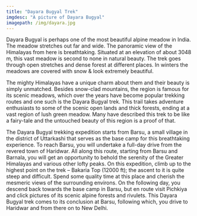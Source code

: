 ```yaml
---
title: "Dayara Bugyal Trek"
imgdesc: "A picture of Dayara Bugyal"
imagepath: /img/dayara.jpg
---
```


Dayara Bugyal is perhaps one of the most beautiful alpine meadow in India. The meadow stretches out far and wide. The panoramic view of the Himalayas from here is breathtaking. Situated at an elevation of about 3048 m, this vast meadow is second to none in natural beauty. The trek goes through open stretches and dense forest at different places. In winters the meadows are covered with snow & look extremely beautiful.


The mighty Himalayas have a unique charm about them and their beauty is simply unmatched. Besides snow-clad mountains, the region is famous for its scenic meadows, which over the years have become popular trekking routes and one such is the Dayara Bugyal trek. This trail takes adventure enthusiasts to some of the scenic open lands and thick forests, ending at a vast region of lush green meadow. Many have described this trek to be like a fairy-tale and the untouched beauty of this region is a proof of that.

The Dayara Bugyal trekking expedition starts from Barsu, a small village in the district of Uttarkashi that serves as the base camp for this breathtaking experience. To reach Barsu, you will undertake a full-day drive from the revered town of Haridwar. All along this route, starting from Barsu and Barnala, you will get an opportunity to behold the serenity of the Greater Himalayas and various other lofty peaks. On this expedition, climb up to the highest point on the trek – Bakaria Top (12000 ft); the ascent to it is quite steep and difficult. Spend some quality time at this place and cherish the mesmeric views of the surrounding environs. On the following day, you descend back towards the base camp in Barsu, but en route visit Pichkiya and click pictures of its scenic alpine forests and rivulets. This Dayara Bugyal trek comes to its conclusion at Barsu, following which, you drive to Haridwar and from there on to New Delhi.

